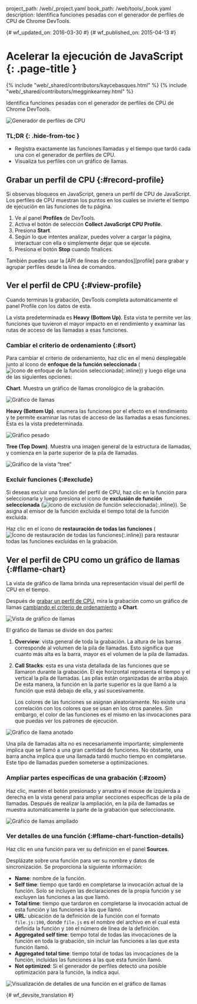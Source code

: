 project_path: /web/_project.yaml
book_path: /web/tools/_book.yaml
description: Identifica funciones pesadas con el generador de perfiles de CPU de Chrome DevTools.

{# wf_updated_on: 2016-03-30 #}
{# wf_published_on: 2015-04-13 #}

# Acelerar la ejecución de JavaScript {: .page-title }

{% include "web/_shared/contributors/kaycebasques.html" %}
{% include "web/_shared/contributors/megginkearney.html" %}

Identifica funciones pesadas con el generador de perfiles de CPU de Chrome 
DevTools.

![Generador de perfiles de CPU](imgs/cpu-profile.png)


### TL;DR {: .hide-from-toc }
- Registra exactamente las funciones llamadas y el tiempo que tardó cada una con el generador de perfiles de CPU.
- Visualiza tus perfiles con un gráfico de llamas.


## Grabar un perfil de CPU {:#record-profile}

Si observas bloqueos en JavaScript, genera un perfil de CPU de JavaScript.
Los perfiles de CPU muestran los puntos en los cuales se invierte el tiempo de ejecución en las funciones de tu página.

1. Ve al panel **Profiles** de DevTools.
2. Activa el botón de selección **Collect JavaScript CPU Profile**.
3. Presiona **Start**.
4. Según lo que intentes analizar, puedes volver a cargar la 
   página, interactuar con ella o simplemente dejar que se ejecute.
5. Presiona el botón **Stop** cuando finalices. 

También puedes usar la [API de líneas de comandos][profile] para grabar y agrupar perfiles 
desde la línea de comandos.

[Perfil]: /web/tools/chrome-devtools/debug/command-line/command-line-reference#profilename-and-profileendname

## Ver el perfil de CPU {:#view-profile}

Cuando terminas la grabación, DevTools completa automáticamente el panel Profile
con los datos de esta. 

La vista predeterminada es **Heavy (Bottom Up)**. Esta vista te permite ver 
las funciones que tuvieron el mayor impacto en el rendimiento y examinar las rutas de acceso de las
llamadas a esas funciones. 

### Cambiar el criterio de ordenamiento {:#sort}

Para cambiar el criterio de ordenamiento, haz clic en el menú desplegable junto al ícono de 
**enfoque de la función seleccionada**
(![ícono de enfoque de la función seleccionada](imgs/focus.png){:.inline}) 
y luego elige una de las siguientes opciones:

**Chart**. Muestra un gráfico de llamas cronológico de la grabación.

![Gráfico de llamas](imgs/flamechart.png)

**Heavy (Bottom Up)**. enumera las funciones por el efecto en el rendimiento y te permite
examinar las rutas de acceso de las llamadas a esas funciones. Esta es la vista predeterminada. 

![Gráfico pesado](imgs/heavy.png)

**Tree (Top Down)**. Muestra una imagen general de la estructura de llamadas, 
y comienza en la parte superior de la pila de llamadas. 

![Gráfico de la vista “tree”](imgs/tree.png)

### Excluir funciones {:#exclude}

Si deseas excluir una función del perfil de CPU, haz clic en la función para seleccionarla y 
luego presiona el ícono de **exclusión de función seleccionada**
(![ícono de exclusión de función seleccionada](imgs/exclude.png){:.inline}). Se asigna al emisor de la 
función excluida el tiempo total de la función excluida.

Haz clic en el ícono de **restauración de todas las funciones**
(![Ícono de restauración de todas las funciones](imgs/restore.png){:.inline})
para restaurar todas las funciones excluidas en la grabación.

## Ver el perfil de CPU como un gráfico de llamas {:#flame-chart}

La vista de gráfico de llama brinda una representación visual del perfil de CPU en el
tiempo.

Después de [grabar un perfil de CPU](#record-profile), mira la grabación como un 
gráfico de llamas [cambiando el criterio de ordenamiento](#sort) a **Chart**.

![Vista de gráfico de llamas](imgs/flamechart.png)

El gráfico de llamas se divide en dos partes:

1. **Overview**: vista general de toda la grabación.
   La altura de las barras corresponde al volumen de 
   la pila de llamadas. Esto significa que cuanto más alta es la barra, mayor es el volumen de la pila de llamadas. 

2. **Call Stacks**: esta es una vista detallada de las funciones que se llamaron 
   durante la grabación. El eje horizontal representa el tiempo y el vertical 
   la pila de llamadas. Las pilas están organizadas de arriba abajo. De esta manera, la función en la parte superior
   es la que llamó a la función que está debajo de ella, y así sucesivamente. 

   Los colores de las funciones se asignan aleatoriamente. No existe una correlación con los colores que se usan
   en los otros paneles. Sin embargo, el color de las funciones es el mismo
   en las invocaciones para que puedas ver los patrones de ejecución. 

![Gráfico de llama anotado](imgs/annotated-cpu-flame.png)

Una pila de llamadas alta no es necesariamente importante; simplemente implica que se llamó
a una gran cantidad de funciones. No obstante, una barra ancha implica que una llamada tardó mucho tiempo en 
completarse. Este tipo de llamadas pueden someterse a optimizaciones. 

### Ampliar partes específicas de una grabación {:#zoom}

Haz clic, mantén el botón presionado y arrastra el mouse de izquierda a derecha en la vista general para ampliar
secciones específicas de la pila de llamadas. Después de realizar la ampliación, en la pila de llamadas 
se muestra automáticamente la parte de la grabación que seleccionaste.

![Gráfico de llamas ampliado](imgs/benchmark-zoom.png)

### Ver detalles de una función {:#flame-chart-function-details}

Haz clic en una función para ver su definición en el panel **Sources**.

Desplázate sobre una función para ver su nombre y datos de sincronización. Se proporciona la
siguiente información: 

*  **Name**: nombre de la función.
*  **Self time**: tiempo que tardó en completarse la invocación actual de la 
   función. Solo se incluyen las declaraciones de la propia función y se 
   excluyen las funciones a las que llamó.
*  **Total time**: tiempo que tardaron en completarse la invocación actual de 
   esta función y las funciones a las que llamó.
*  **URL**: ubicación de la definición de la función con el formato 
   `file.js:100`, donde `file.js` es el nombre del archivo en el cual está definida
   la función y `100` el número de línea de la definición.
*  **Aggregated self time**: tiempo total de todas las invocaciones de la 
   función en toda la grabación, sin incluir las funciones a las que esta función 
   llamó.
*  **Aggregated total time**: tiempo total de todas las invocaciones de la 
  función, incluidas las funciones a las que esta función llamó.
*  **Not optimized**: Si el generador de perfiles detectó una posible optimización
   para la función, la indica aquí.

![Visualización de detalles de una función en el gráfico de llamas](imgs/details.png)


{# wf_devsite_translation #}
